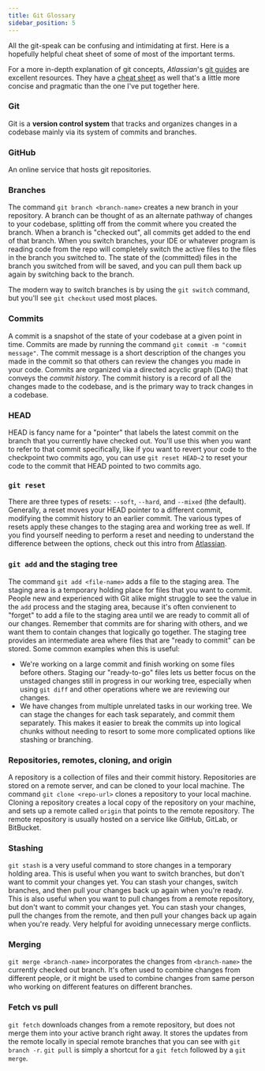 ```yaml
---
title: Git Glossary
sidebar_position: 5
---
```


All the git-speak can be confusing and intimidating at first. Here is a hopefully helpful cheat sheet of some of most of the important terms.

For a more in-depth explanation of git concepts, *Atlassian*'s [git guides](https://www.atlassian.com/git/tutorials/what-is-version-control) are excellent resources. They have a [cheat sheet](https://www.atlassian.com/git/tutorials/atlassian-git-cheatsheet) as well that's a little more concise and pragmatic than the one I've put together here.

### Git

Git is a **version control system** that tracks and organizes changes in a codebase mainly via its system of commits and branches.

### GitHub

An online service that hosts git repositories.

### Branches

The command `git branch <branch-name>` creates a new branch in your repository. A branch can be thought of as an alternate pathway of changes to your codebase, splitting off from the commit where you created the branch. When a branch is "checked out", all commits get added to the end of that branch. When you switch branches, your IDE or whatever program is reading code from the repo will completely switch the active files to the files in the branch you switched to. The state of the (committed) files in the branch you switched from will be saved, and you can pull them back up again by switching back to the branch.

The modern way to switch branches is by using the `git switch` command, but you'll see `git checkout` used most places.

### Commits

A commit is a snapshot of the state of your codebase at a given point in time. Commits are made by running the command `git commit -m "commit message"`. The commit message is a short description of the changes you made in the commit so that others can review the changes you made in your code. Commits are organized via a directed acyclic graph (DAG) that conveys the *commit history*. The commit history is a record of all the changes made to the codebase, and is the primary way to track changes in a codebase.

### HEAD

HEAD is fancy name for a "pointer" that labels the latest commit on the branch that you currently have checked out. You'll use this when you want to refer to that commit specifically, like if you want to revert your code to the checkpoint two commits ago, you can use `git reset HEAD~2` to reset your code to the commit that HEAD pointed to two commits ago.

### `git reset`

There are three types of resets: `--soft`, `--hard`, and `--mixed` (the default). Generally, a reset moves your HEAD pointer to a different commit, modifying the commit history to an earlier commit. The various types of resets apply these changes to the staging area and working tree as well. If you find yourself needing to perform a reset and needing to understand the difference between the options, check out this intro from [Atlassian](https://www.atlassian.com/git/tutorials/undoing-changes/git-reset).

### `git add` and the staging tree

The command `git add <file-name>` adds a file to the staging area. The staging area is a temporary holding place for files that you want to commit. People new and experienced with Git alike might struggle to see the value in the `add` process and the staging area, because it's often convienent to "forget" to add a file to the staging area until we are ready to commit all of our changes. Remember that commits are for sharing with others, and we want them to contain changes that logically go together. The staging tree provides an intermediate area where files that are "ready to commit" can be stored. Some common examples when this is useful:

- We're working on a large commit and finish working on some files before others. Staging our "ready-to-go" files lets us better focus on the unstaged changes still in progress in our working tree, especially when using `git diff` and other operations where we are reviewing our changes.
- We have changes from multiple unrelated tasks in our working tree. We can stage the changes for each task separately, and commit them separately. This makes it easier to break the commits up into logical chunks without needing to resort to some more complicated options like stashing or branching.

### Repositories, remotes, cloning, and origin

A repository is a collection of files and their commit history. Repositories are stored on a remote server, and can be cloned to your local machine. The command `git clone <repo-url>` clones a repository to your local machine. Cloning a repository creates a local copy of the repository on your machine, and sets up a remote called `origin` that points to the remote repository. The remote repository is usually hosted on a service like GitHub, GitLab, or BitBucket.

### Stashing

`git stash` is a very useful command to store changes in a temporary holding area. This is useful when you want to switch branches, but don't want to commit your changes yet. You can stash your changes, switch branches, and then pull your changes back up again when you're ready. This is also useful when you want to pull changes from a remote repository, but don't want to commit your changes yet. You can stash your changes, pull the changes from the remote, and then pull your changes back up again when you're ready. Very helpful for avoiding unnecessary merge conflicts.

### Merging

`git merge <branch-name>` incorporates the changes from `<branch-name>` the currently checked out branch. It's often used to combine changes from different people, or it might be used to combine changes from same person who working on different features on different branches.

### Fetch vs pull

`git fetch` downloads changes from a remote repository, but does not merge them into your active branch right away. It stores the updates from the remote locally in special remote branches that you can see with `git branch -r`. `git pull` is simply a shortcut for a `git fetch` followed by a `git merge`.
